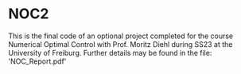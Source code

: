 # NOC2

This is the final code of an optional project completed for the course Numerical Optimal Control with Prof. Moritz Diehl during SS23 at the University of Freiburg.
Further details may be found in the file: 'NOC_Report.pdf'
